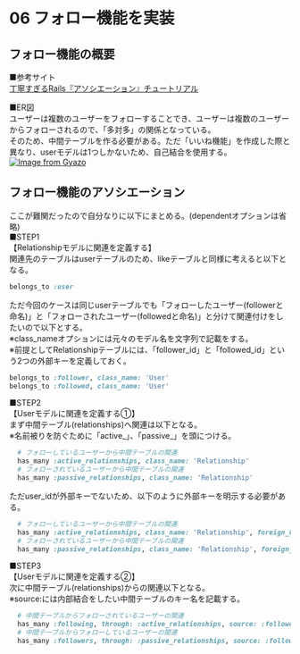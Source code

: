 # 06 フォロー機能を実装  
## フォロー機能の概要  
■参考サイト  
[丁寧すぎるRails『アソシエーション』チュートリアル](https://qiita.com/kazukimatsumoto/items/14bdff681ec5ddac26d1#%E3%83%95%E3%82%A9%E3%83%AD%E3%83%BC%E3%83%95%E3%82%A9%E3%83%AD%E3%83%AF%E3%83%BC%E6%A9%9F%E8%83%BD%E3%82%92er%E5%9B%B3%E3%82%92%E4%BD%BF%E3%81%A3%E3%81%A6%E8%A8%AD%E8%A8%88%E3%81%97%E3%82%88%E3%81%86)  

■ER図  
ユーザーは複数のユーザーをフォローすることでき、ユーザーは複数のユーザーからフォローされるので、「多対多」の関係となっている。  
そのため、中間テーブルを作る必要がある。ただ「いいね機能」を作成した際と異なり、userモデルは1つしかないため、自己結合を使用する。  
[![Image from Gyazo](https://i.gyazo.com/1cad7b30f4d4be7f822a6b0597171f89.png)](https://gyazo.com/1cad7b30f4d4be7f822a6b0597171f89)

## フォロー機能のアソシエーション  
ここが難関だったので自分なりに以下にまとめる。(dependentオプションは省略)  
■STEP1  
【Relationshipモデルに関連を定義する】  
関連先のテーブルはuserテーブルのため、likeテーブルと同様に考えると以下となる。   
```ruby
belongs_to :user
```
ただ今回のケースは同じuserテーブルでも「フォローしたユーザー(followerと命名)」と「フォローされたユーザー(followedと命名)」と分けて関連付けをしたいので以下とする。  
※class_nameオプションには元々のモデル名を文字列で記載をする。  
※前提としてRelationshipテーブルには、「follower_id」と「followed_id」という2つの外部キーを定義しておく。  
```ruby
belongs_to :follower, class_name: 'User'
belongs_to :followed, class_name: 'User'
```

■STEP2  
【Userモデルに関連を定義する①】  
まず中間テーブル(relationships)へ関連は以下となる。  
※名前被りを防ぐために「active_」、「passive_」を頭につける。
```ruby
  # フォローしているユーザーから中間テーブルの関連
  has_many :active_relationships, class_name: 'Relationship'  
  # フォローされているユーザーから中間テーブルの関連
  has_many :passive_relationships, class_name: 'Relationship'
```
ただuser_idが外部キーでないため、以下のように外部キーを明示する必要がある。  
```ruby
  # フォローしているユーザーから中間テーブルの関連
  has_many :active_relationships, class_name: 'Relationship', foreign_key: 'follower_id'  
  # フォローされているユーザーから中間テーブルの関連
  has_many :passive_relationships, class_name: 'Relationship', foreign_key: 'followed_id'
```

■STEP3  
【Userモデルに関連を定義する②】  
次に中間テーブル(relationships)からの関連以下となる。  
※source:には内部結合をしたい中間テーブルのキー名を記載する。  
```ruby
  # 中間テーブルからフォローされているユーザーの関連
  has_many :following, through: :active_relationships, source: :followed  
  # 中間テーブルからフォローしているユーザーの関連
  has_many :followers, through: :passive_relationships, source: :follower
```
